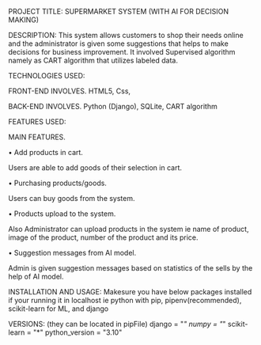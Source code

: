 PROJECT TITLE:
SUPERMARKET SYSTEM (WITH AI FOR DECISION MAKING)

DESCRIPTION:
This system allows customers to shop their needs online and the administrator is given some suggestions that helps to make decisions for business improvement. It involved Supervised algorithm namely as CART algorithm that utilizes labeled data.

TECHNOLOGIES USED:

FRONT-END INVOLVES.
HTML5, Css, 

BACK-END INVOLVES.
Python (Django), SQLite, CART algorithm 

FEATURES USED:

MAIN FEATURES.

•	Add products in cart.

Users are able to add goods of their selection in cart.

•	Purchasing products/goods.

Users can buy goods from the system.

•	Products upload to the system.

Also Administrator can upload products in the system ie name of product, image of the product, number of the product and its price.

•	Suggestion messages from AI model.

Admin is given suggestion messages based on statistics of the sells by the help of AI model.


INSTALLATION AND USAGE:
Makesure you have below packages installed if your running it in localhost ie python with pip,
pipenv(recommended), scikit-learn for ML, and django

VERSIONS: (they can be located in pipFile)
django = "*"
numpy = "*"
scikit-learn = "*"
python_version = "3.10"


